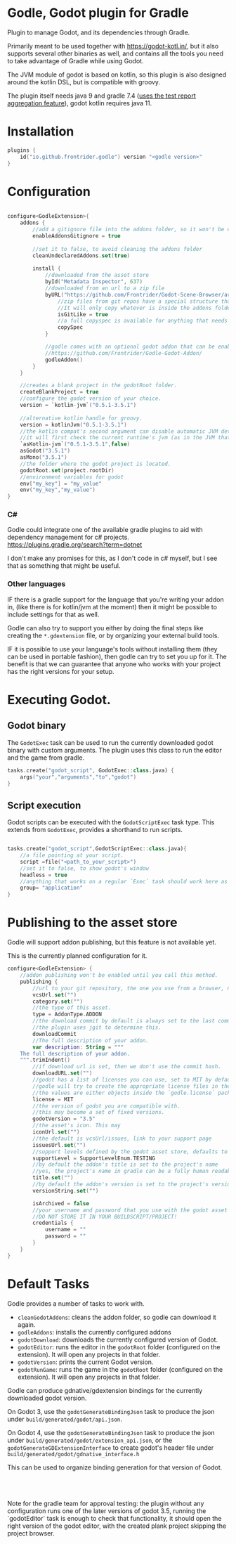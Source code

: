 # Godle, Godot plugin for Gradle

Plugin to manage Godot, and its dependencies through Gradle.

Primarily meant to be used together with https://godot-kotl.in/, but it also supports several other binaries as well, and contains all the tools you need to take advantage of Gradle while using Godot.

The JVM module of godot is based on kotlin, so this plugin is also designed around the kotlin DSL, but is compatible with groovy.

The plugin itself needs java 9 and gradle 7.4 ([uses the test report aggregation feature](https://docs.gradle.org/7.4/userguide/test_report_aggregation_plugin.html)), godot kotlin requires java 11.

# Installation

```kotlin
plugins {
    id("io.github.frontrider.godle") version "<godle version>"
}
```

# Configuration

```kotlin

configure<GodleExtension>{
    addons {
        //add a gitignore file into the addons folder, so it won't be committed into the repository.
        enableAddonsGitignore = true
        
        //set it to false, to avoid cleaning the addons folder
        cleanUndeclaredAddons.set(true)
        
        install {
            //downloaded from the asset store
            byId("Metadata Inspector", 637)
            //downloaded from an url to a zip file
            byURL("https://github.com/Frontrider/Godot-Scene-Browser/archive/refs/heads/master.zip") {
                //zip files from git repos have a special structure that is handled by the plugin.
                //It will only copy whatever is inside the addons folder of the repository.
                isGitLike = true
                //a full copyspec is available for anything that needs more than that.
                copySpec
            }

            //godle comes with an optional godot addon that can be enabled. 
            //https://github.com/Frontrider/Godle-Godot-Addon/
            godleAddon()
        }
    }

    //creates a blank project in the godotRoot folder.
    createBlankProject = true
    //configure the godot version of your choice.
    version = `kotlin-jvm`("0.5.1-3.5.1")
    
    //alternative kotlin handle for groovy.
    version = kotlinJvm("0.5.1-3.5.1")
    //the kotlin compat's second argument can disable automatic JVM detection.
    //it will first check the current runtime's jvm (as in the JVM that runs gradle right now), then the environment.
    `asKotlin-jvm`("0.5.1-3.5.1",false) 
    asGodot("3.5.1") 
    asMono("3.5.1") 
    //the folder where the godot project is located.
    godotRoot.set(project.rootDir)
    //environment variables for godot
    env["my_key"] = "my_value"
    env("my_key","my_value")
}

```

### C#
Godle could integrate one of the available gradle plugins to aid with dependency management for c# projects. 
https://plugins.gradle.org/search?term=dotnet

I don't make any promises for this, as I don't code in c# myself, but I see that as something that might be useful.

### Other languages
IF there is a gradle support for the language that you're writing your addon in, (like there is for kotlin/jvm at the moment) then it might be possible to include settings for that as well.

Godle can also try to support you either by doing the final steps like creating the `*.gdextension` file, or by organizing your external build tools.

IF it is possible to use your language's tools without installing them (they can be used in portable fashion), then godle can try to set you up for it. The benefit is that we can guarantee that anyone who works with your project has the right versions for your setup.

# Executing Godot.


## Godot binary

The `GodotExec` task can be used to run the currently downloaded godot binary with custom arguments. The plugin uses this class to run the editor and the game from gradle. 

```kotlin
tasks.create("godot_script", GodotExec::class.java) {
    args("your","arguments","to","godot")
}
```



## Script execution

Godot scripts can be executed with the `GodotScriptExec` task type.
This extends from `GodotExec`, provides a shorthand to run scripts.

```kotlin

tasks.create("godot_script",GodotScriptExec::class.java){
    //a file pointing at your script.
    script =file("<path_to_your_script>")
    //set it to false, to show godot's window
    headless = true
    //anything that works on a regular `Exec` task should work here as well. 
    group= "application"
}

```

# Publishing to the asset store

Godle will support addon publishing, but this feature is not available yet.

This is the currently planned configuration for it.
```kotlin
configure<GodleExtension> {
    //addon publishing won't be enabled until you call this method.
    publishing {
        //url to your git repository, the one you use from a browser, not the one ending in .git!
        vcsUrl.set("")
        category.set("")
        //the type of this asset.
        type = AddonType.ADDON
        //the download commit by default is always set to the last commit of the current git repository.
        //the plugin uses jgit to determine this.
        downloadCommit
        //The full description of your addon.
        var description: String = """
    The full description of your addon.
    """.trimIndent()
        //if download url is set, then we don't use the commit hash.
        downloadURL.set("")
        //godot has a list of licenses you can use, set to MIT by default!
        //godle will try to create the appropriate license files in the addons folder and the root folder.
        //the values are either objects inside the `godle.license` package, or `godle.license.License` instances.
        license = MIT
        //the version of godot you are compatible with.
        //this may become a set of fixed versions.
        godotVersion = "3.5"
        //the asset's icon. This may 
        iconUrl.set("")
        //the default is vcsUrl/issues, link to your support page
        issuesUrl.set("")
        //support levels defined by the godot asset store, defaults to testing.
        supportLevel = SupportLevelEnum.TESTING
        //by default the addon's title is set to the project's name
        //yes, the project's name in gradle can be a fully human readable name, the example is in this project.
        title.set("")
        //by default the addon's version is set to the project's version
        versionString.set("")

        isArchived = false
        //your username and password that you use with the godot asset library
        //DO NOT STORE IT IN YOUR BUILDSCRIPT/PROJECT!
        credentials {
            username = ""
            password = ""
        }
    }
}

```

# Default Tasks

Godle provides a number of tasks to work with.

- `cleanGodotAddons`: cleans the addon folder, so godle can download it again.
- `godleAddons`: installs the currently configured addons
- `godotDownload`: downloads the currently configured version of Godot.
- `godotEditor`: runs the editor in the `godotRoot` folder (configured on the extension). It will open any projects in that folder.
- `godotVersion`: prints the current Godot version.
- `godotRunGame`: runs the game in the `godotRoot` folder (configured on the extension). It will open any projects in that folder.

Godle can produce gdnative/gdextension bindings for the currently downloaded godot version.

On Godot 3, use the `godotGenerateBindingJson` task to produce the json under `build/generated/godot/api.json`.

On Godot 4, use the `godotGenerateBindingJson` task to produce the json under `build/generated/godot/extension_api.json`, or the `godotGenerateGDExtensionInterface` to create godot's header file under `build/generated/godot/gdnative_interface.h`

This can be used to organize binding generation for that version of Godot.

<br>
<br>
<br>
Note for the gradle team for approval testing: the plugin without any configuration runs one of the later versions of godot 3.5, running the `godotEditor` task is enough to check that functionality, it should open the right version of the godot editor, with the created plank project skipping the project browser.